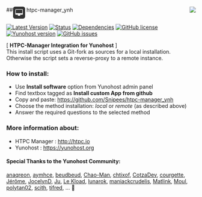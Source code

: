 ##<img src="https://github.com/styxit/HTPC-Manager/raw/master/interfaces/default/img/ios/homescreen.png" height="32" align="top"> htpc-manager_ynh <a href="https://yunohost.org/#/apps_in_progress_en"><img src="http://pix.toile-libre.org/upload/original/1440352021.png" height="32" align="right"></a>

[![Latest Version](https://img.shields.io/badge/version-_--_-green.svg?style=flat)](https://github.com/Snipees/htpc-manager_ynh/releases)
[![Status](https://img.shields.io/badge/status-in_progress-yellow.svg?style=flat)](https://github.com/Snipees/htpc-manager_ynh/milestones)
[![Dependencies](https://img.shields.io/badge/dependencies-includes-lightgrey.svg?style=flat)](https://github.com/Snipees/htpc-manager_ynh#dependencies)
[![GitHub license](https://img.shields.io/badge/license-GPLv3-blue.svg?style=flat)](https://raw.githubusercontent.com/Snipees/htpc-manager_ynh/master/LICENSE)
[![Yunohost version](https://img.shields.io/badge/yunohost-2.2.0_tested-orange.svg?style=flat)](https://github.com/YunoHost/yunohost)
[![GitHub issues](https://img.shields.io/github/issues/Snipees/htpc-manager_ynh.svg?style=flat)](https://github.com/Snipees/htpc-manager_ynh/issues)
	
[ **HTPC-Manager Integration for Yunohost** ]  
This install script uses a Git-fork as sources for a local installation.  
Otherwise the script sets a reverse-proxy to a remote instance.


### How to install:
- Use **Install software** option from Yunohost admin panel
- Find textbox tagged as **Install custom App from github**
- Copy and paste: https://github.com/Snipees/htpc-manager_ynh
- Choose the method installation: *local* or *remote* (as described above)
- Answer the required questions to the selected method


### More information about:
- HTPC Manager : 	http://htpc.io
- Yunohost : 		https://yunohost.org


#### Special Thanks to the Yunohost Community:
[anaqreon](https://github.com/anaqreon), 
[aymhce](https://github.com/aymhce), 
[beudbeud](https://github.com/abeudin), 
[Chao-Man](https://github.com/Chao-Man), 
[chtixof](https://github.com/chtixof), 
[CotzaDev](https://github.com/CotzaDev), 
[courgette](https://github.com/courgette), 
[Jérôme](https://github.com/jeromelebleu), 
[JocelynD](https://github.com/JocelynDelalande), 
[Ju](https://github.com/julienmalik), 
[Le Kload](https://github.com/Kloadut), 
[lunarok](https://github.com/lunarok), 
[maniackcrudelis](https://github.com/maniackcrudelis), 
[Matlink](https://github.com/matlink), 
[Moul](https://github.com/M5oul), 
[polytan02](https://github.com/polytan02), 
[scith](https://github.com/scith), 
[tifred](https://github.com/drfred1981), 
... :dizzy:
